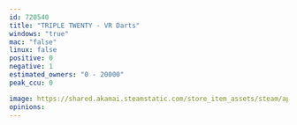 ```yaml
---
id: 720540
title: "TRIPLE TWENTY - VR Darts"
windows: "true"
mac: "false"
linux: false
positive: 0
negative: 1
estimated_owners: "0 - 20000"
peak_ccu: 0

image: https://shared.akamai.steamstatic.com/store_item_assets/steam/apps/720540/header.jpg?t=1514648459
opinions:
---
```

